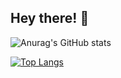 ## Hey there! 👋

![Anurag's GitHub stats](https://github-readme-stats.vercel.app/api?username=leopers&show_icons=true&theme=tokyonight)

[![Top Langs](https://github-readme-stats.vercel.app/api/top-langs/?username=leopers)](https://github.com/anuraghazra/github-readme-stats)
